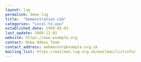 ```yaml
---
layout: lug
permalink: demo-lug
title:  "Demonstration LUG"
categories: "Local-to-you"
established_date: 1999-05-01
last_update: 2009-12-01
website: https://www.example.org
contact: Demo Admin Team
contact_address: webmaster@example.org.uk
mailing_list: https://mailman.lug.org.uk/mailman/listinfo/
---
```

